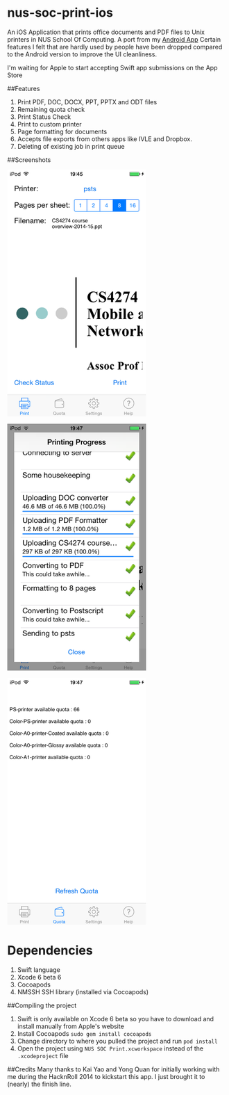 nus-soc-print-ios
=================

An iOS Application that prints office documents and PDF files to Unix printers in NUS School Of Computing. A port from my [Android App](https://github.com/yeokm1/nus-soc-print/) Certain features I felt that are hardly used by people have been dropped compared to the Android version to improve the UI cleanliness. 

I'm waiting for Apple to start accepting Swift app submissions on the App Store

##Features
1. Print PDF, DOC, DOCX, PPT, PPTX and ODT files
2. Remaining quota check
3. Print Status Check
4. Print to custom printer
5. Page formatting for documents
6. Accepts file exports from others apps like IVLE and Dropbox.
7. Deleting of existing job in print queue


##Screenshots


<a href="url"><img src="screenshots/print.png" align="centre" height="568" width="320" ></a>
<p></p>
<a href="url"><img src="screenshots/printing.png" align="centre" height="568" width="320" ></a>
<p></p>
<a href="url"><img src="screenshots/quota.png" align="centre" height="568" width="320" ></a>
<p></p>

Dependencies
=====
1. Swift language
2. Xcode 6 beta 6
3. Cocoapods
4. NMSSH SSH library (installed via Cocoapods)


##Compiling the project
1. Swift is only available on Xcode 6 beta so you have to download and install manually from Apple's website
2. Install Cocoapods `sudo gem install cocoapods`
3. Change directory to where you pulled the project and run `pod install`
4. Open the project using `NUS SOC Print.xcworkspace` instead of the `.xcodeproject` file

##Credits
Many thanks to Kai Yao and Yong Quan for initially working with me during the HacknRoll 2014 to kickstart this app. I just brought it to (nearly) the finish line.
